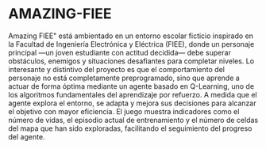 # AMAZING-FIEE 
Amazing FIEE" está ambientado en un entorno escolar ficticio inspirado en la Facultad de Ingeniería Electrónica y Eléctrica (FIEE), donde un personaje principal —un joven estudiante con actitud decidida— debe superar obstáculos, enemigos y situaciones desafiantes para completar niveles. Lo interesante y distintivo del proyecto es que el comportamiento del personaje no está completamente preprogramado, sino que aprende a actuar de forma óptima mediante un agente basado en Q-Learning, uno de los algoritmos fundamentales del aprendizaje por refuerzo. A medida que el agente explora el entorno, se adapta y mejora sus decisiones para alcanzar el objetivo con mayor eficiencia. El juego muestra indicadores como el número de vidas, el episodio actual de entrenamiento y el número de celdas del mapa que han sido exploradas, facilitando el seguimiento del progreso del agente.
